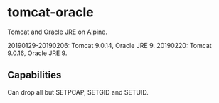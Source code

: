 # tomcat-oracle
Tomcat and Oracle JRE on Alpine.

20190129-20190206: Tomcat 9.0.14, Oracle JRE 9.
20190220: Tomcat 9.0.16, Oracle JRE 9.

## Capabilities
Can drop all but SETPCAP, SETGID and SETUID.
